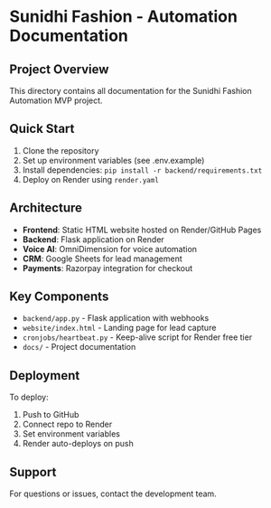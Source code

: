 # Sunidhi Fashion - Automation Documentation

## Project Overview
This directory contains all documentation for the Sunidhi Fashion Automation MVP project.

## Quick Start
1. Clone the repository
2. Set up environment variables (see .env.example)
3. Install dependencies: `pip install -r backend/requirements.txt`
4. Deploy on Render using `render.yaml`

## Architecture
- **Frontend**: Static HTML website hosted on Render/GitHub Pages
- **Backend**: Flask application on Render
- **Voice AI**: OmniDimension for voice automation
- **CRM**: Google Sheets for lead management
- **Payments**: Razorpay integration for checkout

## Key Components
- `backend/app.py` - Flask application with webhooks
- `website/index.html` - Landing page for lead capture
- `cronjobs/heartbeat.py` - Keep-alive script for Render free tier
- `docs/` - Project documentation

## Deployment
To deploy:
1. Push to GitHub
2. Connect repo to Render
3. Set environment variables
4. Render auto-deploys on push

## Support
For questions or issues, contact the development team.
